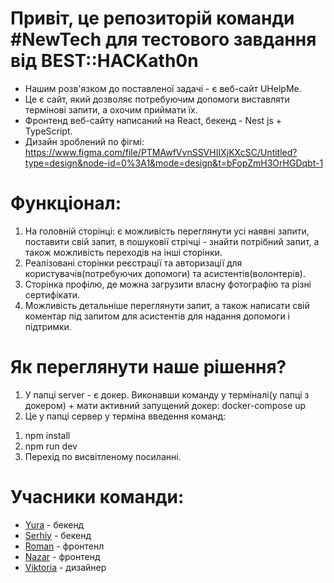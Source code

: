 # Привіт, це репозиторій команди #NewTech для тестового завдання від BEST::HACKath0n

- Нашим розв'язком до поставленої задачі - є веб-сайт UHelpMe. 
- Це є сайт, який дозволяє потребуючим допомоги виставляти термінові запити, а охочим приймати їх.
- Фронтенд веб-сайту написаний на React, бекенд - Nest js + TypeScript. 
- Дизайн зроблений по фігмі:
https://www.figma.com/file/PTMAwfVvnSSVHIIXjKXcSC/Untitled?type=design&node-id=0%3A1&mode=design&t=bFopZmH3OrHGDqbt-1

# Функціонал:
1. На головній сторінці: є можливість переглянути усі наявні запити, поставити свій запит, в пошуковії стрічці - знайти потрібний запит, а також можливість переходів на інші сторінки.
2. Реалізовані сторінки реєстрації та авторизації для користувачів(потребуючих допомоги) та асистентів(волонтерів).
3. Сторінка профілю, де можна загрузити власну фотографію та різні сертифікати.
4. Можливість детальніше переглянути запит, а також написати свій коментар під запитом для асистентів для надання допомоги і підтримки. 

# Як переглянути наше рішення?
1. У папці server - є докер. Виконавши команду у терміналі(у папці з докером) + мати активний запущений докер: docker-compose up
2. Це у папці сервер у терміна введення команд:
1) npm install
2) npm run dev
3) Перехід по висвітленому посиланні.
   
# Учасники команди: 
- [Yura](https://github.com/yurkenchik) - бекенд
- [Serhiy](https://github.com/sergiyclas) - бекенд
- [Roman](https://github.com/RomanNovachok) - фронтенл
- [Nazar](https://github.com/Tuchechka) - фронтенд
- [Viktoria](https://www.behance.net/b8b1baba/appreciated) - дизайнер

